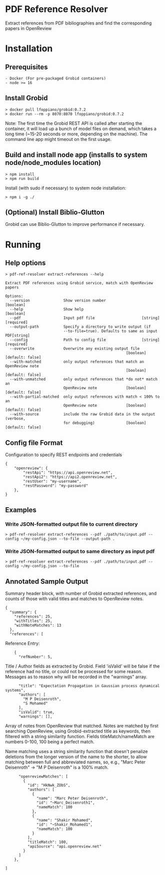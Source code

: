 # PDF Reference Resolver
Extract references from PDF bibliographies and find the corresponding papers in OpenReview

# Installation
## Prerequisites
    - Docker (For pre-packaged Grobid containers)
    - node >= 16

## Install Grobid
```
> docker pull lfoppiano/grobid:0.7.2
> docker run --rm -p 8070:8070 lfoppiano/grobid:0.7.2
```

Note: The first time the Grobid REST API is called after starting the container,
it will  load up  a bunch  of model  files on  demand, which  takes a  long time
(~15-20 seconds or  more, depending on the machine). The  command line app might
timeout on the first usage.

## Build and install node app (installs to system node/node_modules location)
```
> npm install
> npm run build
```

Install (with sudo if necessary) to system node installation:
```
> npm i -g ./
```

## (Optional) Install Biblio-Glutton
Grobid can use Biblio-Glutton to improve performance if necessary.

# Running
## Help options
```
> pdf-ref-resolver extract-references --help

Extract PDF references using Grobid service, match with OpenReview papers

Options:
  --version               Show version number                          [boolean]
  --help                  Show help                                    [boolean]
  --pdf                   Input pdf file                     [string] [required]
  --output-path           Specify a directory to write output (if
                          --to-file=true). Defaults to same as input PDF[string]
  --config                Path to config file                [string] [required]
  --overwrite             Overwrite any existing output file
                                                      [boolean] [default: false]
  --with-matched          only output references that match an OpenReview note
                                                      [boolean] [default: false]
  --with-unmatched        only output references that *do not* match an
                          OpenReview note             [boolean] [default: false]
  --with-partial-matched  only output references with match < 100% to an
                          OpenReview note             [boolean] [default: false]
  --with-source           include the raw Grobid data in the output (verbose,
                          for debugging)              [boolean] [default: false]
```


## Config file Format
Configuration to specify REST endpoints and credentials
```
{
    "openreview": {
        "restApi": "https://api.openreview.net",
        "restApi2": "https://api2.openreview.net",
        "restUser": "my-username",
        "restPassword": "my-password"
    },
}
```

## Examples
### Write JSON-formatted output file to current directory
```
> pdf-ref-resolver extract-references --pdf ./path/to/input.pdf --config ~/my-config.json --to-file --output-path .
```

### Write JSON-formatted output to same directory as input pdf
```
> pdf-ref-resolver extract-references --pdf ./path/to/input.pdf --config ~/my-config.json --to-file
```

## Annotated Sample Output
Summary header block, with number of Grobid extracted references, and counts of those with
valid titles and matches to OpenReview notes.
```
{
  "summary": {
    "references": 25,
    "withTitles": 25,
    "withNoteMatches": 13
  },
  "references": [
```

Reference Entry:
```
    {
      "refNumber": 5,
```

Title / Author fields  as extracted by Grobid. Field 'isValid'  will be false if
the reference had no title, or could  not be processed for some reason. Messages
as to reason why will be recorded in the "warnings" array.
```
      "title": "Expectation Propagation in Gaussian process dynamical systems",
      "authors": [
        "M P Deisenroth",
        "S Mohamed"
      ],
      "isValid": true,
      "warnings": [],
```

Array  of  notes from  OpenReview  that  matched.  Notes  are matched  by  first
searching OpenReview,  using Grobid-extracted  title as keywords,  then filtered
with  a  string similarity  function.  Fields  titleMatch/nameMatch are  numbers
0-100, 100 being a perfect match.

Name matching uses a string  similarity function that doesn't penalize deletions
from the longer  version of the name  to the shorter, to  allow matching between
full  and  abbreviated  names,  so,  e.g.,  "Marc  Peter  Deisenroth"  ->  "M  P
Deisenroth" is a 100% match.

```
      "openreviewMatches": [
        {
          "id": "HkNwk_ZObS",
          "authors": [
            {
              "name": "Marc Peter Deisenroth",
              "id": "~Marc_Deisenroth1",
              "nameMatch": 100
            },
            {
              "name": "Shakir Mohamed",
              "id": "~Shakir_Mohamed1",
              "nameMatch": 100
            }
          ],
          "titleMatch": 100,
          "apiSource": "api.openreview.net"
        }
      ]
    },

]
```
